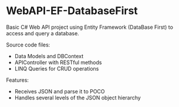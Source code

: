 # WebAPI-EF-DatabaseFirst

Basic C# Web API project using Entity Framework (DataBase First) to access and query a database.

Source code files:

<ul>
<li>Data Models and DBContext</li>
<li>APIController with RESTful methods</li>
<li>LINQ Queries for CRUD operations</li>
</ul>

Features:
<ul>
<li>Receives JSON and parse it to POCO </li>
<li>Handles several levels of the JSON object hierarchy </li>
</ul>
